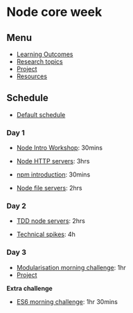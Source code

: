 # Node core week

## Menu

- [Learning Outcomes](./learning-outcomes.md)
- [Research topics](./research-afternoon.md)
- [Project](./project.md)
- [Resources](./resources)

## Schedule
- [Default schedule](../schedules/default.md)

### Day 1

- [Node Intro Workshop](https://github.com/oliverjam/node-introduction): 30mins

- [Node HTTP servers](https://github.com/oliverjam/node-http-server): 3hrs

- [npm introduction](https://github.com/foundersandcoders/npm-introduction): 30mins

- [Node file servers](https://github.com/oliverjam/node-file-server): 2hrs

### Day 2

- [TDD node servers](https://github.com/foundersandcoders/ws-tdd-node-server): 2hrs

- [Technical spikes](./spikes.md): 4h

### Day 3
- [Modularisation morning challenge](./morning-challenge-day-3.md): 1hr
- [Project](./project.md)


__Extra challenge__
- [ES6 morning challenge](./morning-challenge-day-2.md): 1hr 30mins

